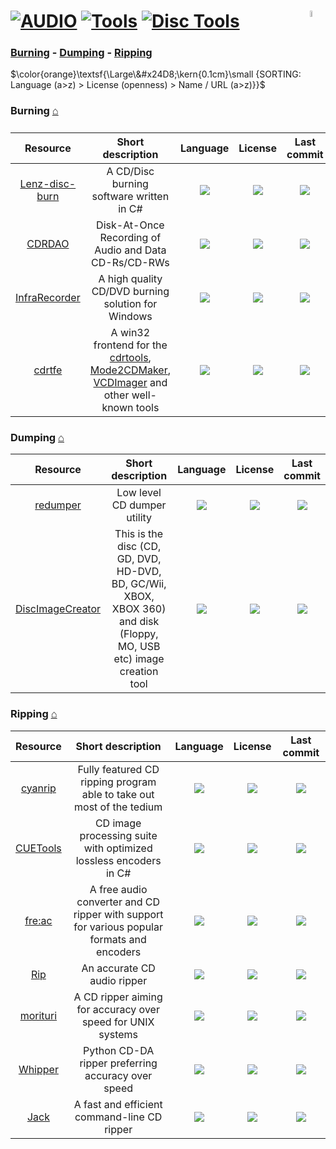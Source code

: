 # [![AUDIO](https://flat.badgen.net/badge/HyMPS/AUDIO/green?scale=1.8)](https://github.com/forart/HyMPS#- "AUDIO section") [![Tools](https://flat.badgen.net/badge/HyMPS/Tools/blue?scale=1.8&label=)](https://github.com/forart/HyMPS/blob/main/Audio/Tools.md#-- "Tools") [![Disc Tools](https://flat.badgen.net/badge/HyMPS/Disc%20Tools/red?scale=1.8&label=)](#--- "Disc Tools page") <img align="right" alt="stable" src="https://user-images.githubusercontent.com/171307/210727719-14b940a2-d1dc-4991-b6a4-7add74463ce8.png" width="5%" />

### [Burning](#burning-) - [Dumping](#dumping-) - [Ripping](#ripping-)

$\color{orange}\textsf{\Large\&#x24D8;\kern{0.1cm}\small {SORTING: Language (a>z) > License (openness) > Name / URL (a>z)}}$

### Burning [⌂](#--)
|Resource|Short description|Language|License|Last commit|
|:-:|:-:|:-:|:-:|:-:|
|[Lenz-disc-burn](https://github.com/LenzB1987/Lenz-disc-burn#readme)|A CD/Disc burning software written in C#|[![](https://img.shields.io/github/languages/top/LenzB1987/Lenz-disc-burn?color=pink&style=flat-square)](https://github.com/LenzB1987/Lenz-disc-burn/graphs/contributors)|[![](https://flat.badgen.net/github/license/LenzB1987/Lenz-disc-burn?label=)](https://github.com/LenzB1987/Lenz-disc-burn/blob/master/LICENSE)|[![](https://img.shields.io/github/last-commit/LenzB1987/Lenz-disc-burn?style=flat-square&label=)](https://github.com/LenzB1987/Lenz-disc-burn/graphs/code-frequency)|
|[CDRDAO](https://cdrdao.sourceforge.net/)|Disk-At-Once Recording of Audio and Data CD-Rs/CD-RWs|[![](https://img.shields.io/github/languages/top/cdrdao/cdrdao?color=pink&style=flat-square)](https://github.com/cdrdao/cdrdao/graphs/contributors)|[![](https://flat.badgen.net/github/license/cdrdao/cdrdao?label=)](https://github.com/cdrdao/cdrdao/blob/master/COPYING)|[![](https://img.shields.io/github/last-commit/cdrdao/cdrdao/master?style=flat-square&label=)](https://github.com/cdrdao/cdrdao/graphs/code-frequency)|
|[InfraRecorder](https://sourceforge.net/projects/infrarecorder/)|A high quality CD/DVD burning solution for Windows|[![](https://img.shields.io/badge/C%2B%2B-pink?style=flat-square)](https://sourceforge.net/p/infrarecorder/code)|[![](https://img.shields.io/badge/GPL_2.0-blue?style=flat-square)](#)|[![](https://img.shields.io/date/1346513995?color=lightgrey&style=flat-square&label=)](https://sourceforge.net/p/infrarecorder/code/commit_browser)|
|[cdrtfe](https://cdrtfe.sourceforge.io/cdrtfe/index_en.html)|A win32 frontend for the [cdrtools](https://web.archive.org/web/20140619183227/http://cdrecord.org/private/cdrecord.html), [Mode2CDMaker](http://www.geocities.ws/dextstuff/mode2cdmaker.html), [VCDImager](https://www.gnu.org/software/vcdimager/) and other well-known tools|[![](https://img.shields.io/badge/Delphi%2FKylix-pink?style=flat-square)](https://sourceforge.net/p/cdrtfe/code)|[![](https://img.shields.io/badge/Other%20License-blue?style=flat-square)](#)|[![](https://img.shields.io/date/1514805502?color=lightgrey&style=flat-square&label=)](https://sourceforge.net/p/cdrtfe/code/commit_browser)|


### Dumping [⌂](#--)
|Resource|Short description|Language|License|Last commit|
|:-:|:-:|:-:|:-:|:-:|
|[redumper](https://github.com/superg/redumper#readme)|Low level CD dumper utility|[![](https://img.shields.io/github/languages/top/superg/redumper?color=pink&style=flat-square)](https://github.com/superg/redumper/graphs/contributors)|[![](https://flat.badgen.net/github/license/superg/redumper?label=)](https://github.com/superg/redumper/blob/main/LICENSE)|[![](https://img.shields.io/github/last-commit/superg/redumper?style=flat-square&label=)](https://github.com/superg/redumper/graphs/code-frequency)|
|[DiscImageCreator](http://forum.redump.org/topic/10483/discimagecreator/)|This is the disc (CD, GD, DVD, HD-DVD, BD, GC/Wii, XBOX, XBOX 360) and disk (Floppy, MO, USB etc) image creation tool|[![](https://img.shields.io/github/languages/top/saramibreak/DiscImageCreator?color=pink&style=flat-square)](https://github.com/saramibreak/DiscImageCreator/graphs/contributors)|[![](https://flat.badgen.net/github/license/saramibreak/DiscImageCreator?label=)](https://github.com/saramibreak/DiscImageCreator/blob/master/LICENSE)|[![](https://img.shields.io/github/last-commit/saramibreak/DiscImageCreator/master?style=flat-square&label=)](https://github.com/saramibreak/DiscImageCreator/graphs/code-frequency)|


### Ripping [⌂](#--)
|Resource|Short description|Language|License|Last commit|
|:-:|:-:|:-:|:-:|:-:|
|[cyanrip](https://github.com/cyanreg/cyanrip#readme)|Fully featured CD ripping program able to take out most of the tedium|[![](https://img.shields.io/github/languages/top/cyanreg/cyanrip?color=pink&style=flat-square)](https://github.com/cyanreg/cyanrip/graphs/contributors)|[![](https://flat.badgen.net/github/license/cyanreg/cyanrip?label=)](https://github.com/cyanreg/cyanrip/blob/master/LICENSE.md)|[![](https://img.shields.io/github/last-commit/cyanreg/cyanrip?style=flat-square&label=)](https://github.com/cyanreg/cyanrip/graphs/code-frequency)|
|[CUETools](http://cue.tools/)|CD image processing suite with optimized lossless encoders in C#|[![](https://img.shields.io/github/languages/top/gchudov/cuetools.net?color=pink&style=flat-square)](https://github.com/gchudov/cuetools.net/graphs/contributors)|[![](https://flat.badgen.net/badge/license/Other/blue?label=)](https://github.com/gchudov/cuetools.net/blob/master/License.txt)|[![](https://img.shields.io/github/last-commit/gchudov/cuetools.net/master?style=flat-square&label=)](https://github.com/gchudov/cuetools.net/graphs/code-frequency)|
|[fre:ac](https://www.freac.org/)|A free audio converter and CD ripper with support for various popular formats and encoders|[![](https://img.shields.io/github/languages/top/enzo1982/freac?color=pink&style=flat-square)](https://github.com/enzo1982/freac/graphs/contributors)|[![](https://flat.badgen.net/github/license/enzo1982/freac?label=)](https://github.com/enzo1982/freac/blob/master/COPYING)|[![](https://img.shields.io/github/last-commit/enzo1982/freac/master?style=flat-square&label=)](https://github.com/enzo1982/freac/graphs/code-frequency)|
|[Rip](https://github.com/sbooth/Rip#readme)|An accurate CD audio ripper|[![](https://img.shields.io/github/languages/top/sbooth/Rip?color=pink&style=flat-square)](https://github.com/sbooth/Rip/graphs/contributors)|[![](https://flat.badgen.net/github/license/sbooth/Rip?label=)](https://github.com/sbooth/Rip/blob/master/COPYING.txt)|[![](https://img.shields.io/github/last-commit/sbooth/Rip/master?style=flat-square&label=)](https://github.com/sbooth/Rip/graphs/code-frequency)|
|[morituri](https://github.com/thomasvs/morituri#readme)|A CD ripper aiming for accuracy over speed for UNIX systems|[![](https://img.shields.io/github/languages/top/thomasvs/morituri?color=pink&style=flat-square)](https://github.com/thomasvs/morituri/graphs/contributors)|[![](https://flat.badgen.net/github/license/thomasvs/morituri?label=)](https://github.com/thomasvs/morituri/blob/master/COPYING)|[![](https://img.shields.io/github/last-commit/thomasvs/morituri/master?style=flat-square&label=)](https://github.com/thomasvs/morituri/graphs/code-frequency)|
|[Whipper](https://github.com/whipper-team/whipper#readme)|Python CD-DA ripper preferring accuracy over speed|[![](https://img.shields.io/github/languages/top/whipper-team/whipper?color=pink&style=flat-square)](https://github.com/whipper-team/whipper/graphs/contributors)|[![](https://flat.badgen.net/github/license/whipper-team/whipper?label=)](https://github.com/whipper-team/whipper/blob/master/LICENSE)|[![](https://img.shields.io/github/last-commit/whipper-team/whipper/master?style=flat-square&label=)](https://github.com/whipper-team/whipper/graphs/code-frequency)|
|[Jack](https://github.com/jack-cli-cd-ripper/jack#readme)|A fast and efficient command-line CD ripper|[![](https://img.shields.io/github/languages/top/jack-cli-cd-ripper/jack?color=pink&style=flat-square)](https://github.com/jack-cli-cd-ripper/jack/graphs/contributors)|[![](https://flat.badgen.net/github/license/jack-cli-cd-ripper/jack?label=)](https://github.com/jack-cli-cd-ripper/jack/blob/master/LICENSE)|[![](https://img.shields.io/github/last-commit/jack-cli-cd-ripper/jack/python3-mb?style=flat-square&label=)](https://github.com/jack-cli-cd-ripper/jack/graphs/code-frequency)|

